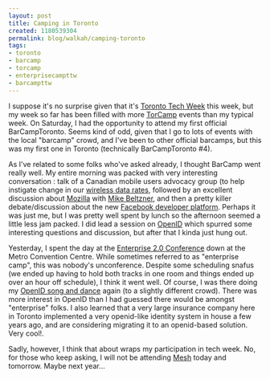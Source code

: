```yaml
--- 
layout: post
title: Camping in Toronto
created: 1180539304
permalink: blog/walkah/camping-toronto
tags: 
- toronto
- barcamp
- torcamp
- enterprisecampttw
- barcampttw
---
```

<p>I suppose it's no surprise given that it's <a href="http://www.techweek.to/">Toronto Tech Week</a> this week, but my week so far has been filled with more <a href="http://barcamp.org/TorCamp">TorCamp</a> events than my typical week. On Saturday, I had the opportunity to attend my first official BarCampToronto. Seems kind of odd, given that I go to lots of events with the local "barcamp" crowd, and I've been to other official barcamps, but this was my first one in Toronto (technically BarCampToronto #4).</p>
<p>As I've related to some folks who've asked already, I thought BarCamp went really well. My entire morning was packed with very interesting conversation : talk of a Canadian mobile users advocacy group (to help instigate change in our <a href="http://walkah.net/blog/walkah/wireless-rates-canada">wireless data rates</a>, followed by an excellent discussion about <a href="http://mozilla.org/">Mozilla</a> with <a href="http://beltzner.ca/mike/">Mike Beltzner</a>, and then a pretty killer debate/discussion about the new <a href="http://developers.facebook.com">Facebook developer platform</a>. Perhaps it was just me, but I was pretty well spent by lunch so the afternoon seemed a little less jam packed. I did lead a session on <a href="http://openid.net/">OpenID</a> which spurred some interesting questions and discussion, but after that I kinda just hung out.</p>
<p>Yesterday, I spent the day at the <a href="http://enterprisecamp.org/">Enterprise 2.0 Conference</a> down at the Metro Convention Centre. While sometimes referred to as "enterprise camp", this was nobody's unconference. Despite some scheduling snafus (we ended up having to hold both tracks in one room and things ended up over an hour off schedule), I think it went well. Of course, I was there doing my <a href="http://enterprisecamp.org/node/13">OpenID song and dance</a> again (to a slightly different crowd). There was more interest in OpenID than I had guessed there would be amongst "enterprise" folks. I also learned that a very large insurance company here in Toronto implemented a very openid-like identity system in house a few years ago, and are considering migrating it to an openid-based solution. Very cool!</a>.</p>
<p>Sadly, however, I think that about wraps my participation in tech week. No, for those who keep asking, I will not be attending <a href="http://meshconference.com/">Mesh</a> today and tomorrow. Maybe next year...</p>
